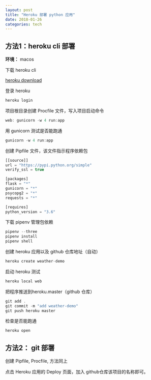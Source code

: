 ```yaml
---
layout: post
title: "Heroku 部署 python 应用"
date: 2018-01-26
categories: tech
---
```

## 方法1：heroku cli 部署
**环境：** macos

下载 heroku cli

[heroku download ](https://devcenter.heroku.com/articles/getting-started-with-python#set-up)

登录 heroku
~~~js
heroku login
~~~

项目根目录创建 Procfile 文件，写入项目启动命令

~~~js
web: gunicorn -w 4 run:app
~~~

用 gunicorn 测试是否能跑通
~~~js
gunicorn -w 4 run:app
~~~

创建 Pipfile 文件，该文件指示程序依赖包
~~~js
[[source]]
url = "https://pypi.python.org/simple"
verify_ssl = true

[packages]
flask = "*"
gunicorn = "*"
psycopg2 = "*"
requests = "*"

[requires]
python_version = "3.6"
~~~
下载 pipenv 管理包依赖
~~~js
pipenv --three
pipenv install
pipenv shell
~~~
创建 heroku 应用以及 github 仓库地址（自动）
~~~js
heroku create weather-demo
~~~
启动 heroku 测试
~~~js
heroku local web
~~~
把程序推送到heroku.master（github 仓库）
~~~js
git add .
git commit -m "add weather-demo"
git push heroku master
~~~
检查是否能跑通
~~~js
heroku open
~~~
## 方法2： git 部署

创建 Pipfile, Procfile, 方法同上

点击 Heroku 应用的 Deploy 页面，加入 github仓库该项目的名称即可。
